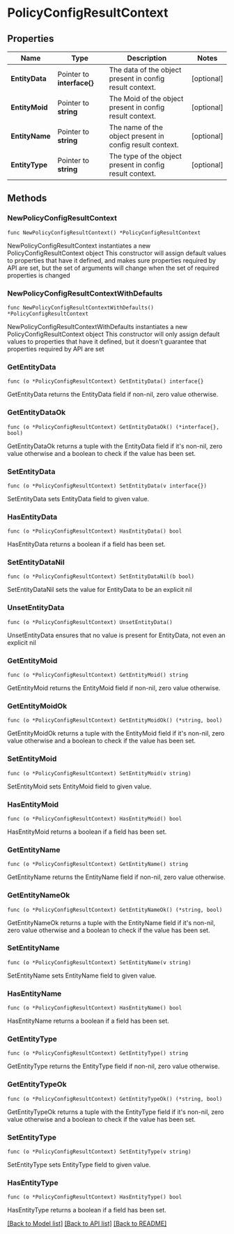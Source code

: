 # PolicyConfigResultContext

## Properties

Name | Type | Description | Notes
------------ | ------------- | ------------- | -------------
**EntityData** | Pointer to **interface{}** | The data of the object present in config result context. | [optional] 
**EntityMoid** | Pointer to **string** | The Moid of the object present in config result context. | [optional] 
**EntityName** | Pointer to **string** | The name of the object present in config result context. | [optional] 
**EntityType** | Pointer to **string** | The type of the object present in config result context. | [optional] 

## Methods

### NewPolicyConfigResultContext

`func NewPolicyConfigResultContext() *PolicyConfigResultContext`

NewPolicyConfigResultContext instantiates a new PolicyConfigResultContext object
This constructor will assign default values to properties that have it defined,
and makes sure properties required by API are set, but the set of arguments
will change when the set of required properties is changed

### NewPolicyConfigResultContextWithDefaults

`func NewPolicyConfigResultContextWithDefaults() *PolicyConfigResultContext`

NewPolicyConfigResultContextWithDefaults instantiates a new PolicyConfigResultContext object
This constructor will only assign default values to properties that have it defined,
but it doesn't guarantee that properties required by API are set

### GetEntityData

`func (o *PolicyConfigResultContext) GetEntityData() interface{}`

GetEntityData returns the EntityData field if non-nil, zero value otherwise.

### GetEntityDataOk

`func (o *PolicyConfigResultContext) GetEntityDataOk() (*interface{}, bool)`

GetEntityDataOk returns a tuple with the EntityData field if it's non-nil, zero value otherwise
and a boolean to check if the value has been set.

### SetEntityData

`func (o *PolicyConfigResultContext) SetEntityData(v interface{})`

SetEntityData sets EntityData field to given value.

### HasEntityData

`func (o *PolicyConfigResultContext) HasEntityData() bool`

HasEntityData returns a boolean if a field has been set.

### SetEntityDataNil

`func (o *PolicyConfigResultContext) SetEntityDataNil(b bool)`

 SetEntityDataNil sets the value for EntityData to be an explicit nil

### UnsetEntityData
`func (o *PolicyConfigResultContext) UnsetEntityData()`

UnsetEntityData ensures that no value is present for EntityData, not even an explicit nil
### GetEntityMoid

`func (o *PolicyConfigResultContext) GetEntityMoid() string`

GetEntityMoid returns the EntityMoid field if non-nil, zero value otherwise.

### GetEntityMoidOk

`func (o *PolicyConfigResultContext) GetEntityMoidOk() (*string, bool)`

GetEntityMoidOk returns a tuple with the EntityMoid field if it's non-nil, zero value otherwise
and a boolean to check if the value has been set.

### SetEntityMoid

`func (o *PolicyConfigResultContext) SetEntityMoid(v string)`

SetEntityMoid sets EntityMoid field to given value.

### HasEntityMoid

`func (o *PolicyConfigResultContext) HasEntityMoid() bool`

HasEntityMoid returns a boolean if a field has been set.

### GetEntityName

`func (o *PolicyConfigResultContext) GetEntityName() string`

GetEntityName returns the EntityName field if non-nil, zero value otherwise.

### GetEntityNameOk

`func (o *PolicyConfigResultContext) GetEntityNameOk() (*string, bool)`

GetEntityNameOk returns a tuple with the EntityName field if it's non-nil, zero value otherwise
and a boolean to check if the value has been set.

### SetEntityName

`func (o *PolicyConfigResultContext) SetEntityName(v string)`

SetEntityName sets EntityName field to given value.

### HasEntityName

`func (o *PolicyConfigResultContext) HasEntityName() bool`

HasEntityName returns a boolean if a field has been set.

### GetEntityType

`func (o *PolicyConfigResultContext) GetEntityType() string`

GetEntityType returns the EntityType field if non-nil, zero value otherwise.

### GetEntityTypeOk

`func (o *PolicyConfigResultContext) GetEntityTypeOk() (*string, bool)`

GetEntityTypeOk returns a tuple with the EntityType field if it's non-nil, zero value otherwise
and a boolean to check if the value has been set.

### SetEntityType

`func (o *PolicyConfigResultContext) SetEntityType(v string)`

SetEntityType sets EntityType field to given value.

### HasEntityType

`func (o *PolicyConfigResultContext) HasEntityType() bool`

HasEntityType returns a boolean if a field has been set.


[[Back to Model list]](../README.md#documentation-for-models) [[Back to API list]](../README.md#documentation-for-api-endpoints) [[Back to README]](../README.md)


